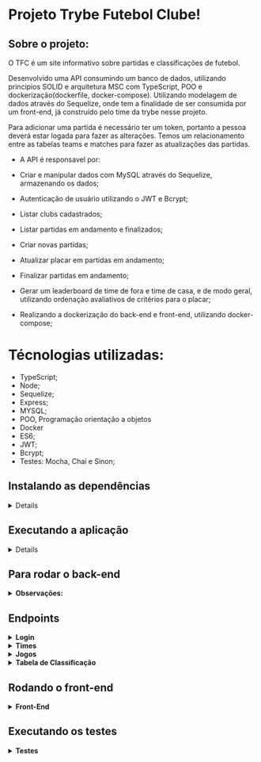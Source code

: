 # Projeto Trybe Futebol Clube!

## Sobre o projeto:

O TFC é um site informativo sobre partidas e classificações de futebol.

Desenvolvido uma API consumindo um banco de dados, utilizando principios SOLID e arquitetura MSC com TypeScript, POO e dockerização(dockerfile, docker-compose). Utilizando modelagem de dados através do Sequelize, onde tem a finalidade de ser consumida por um front-end, já construído pelo time da trybe nesse projeto.

Para adicionar uma partida é necessário ter um token, portanto a pessoa deverá estar logada para fazer as alterações. Temos um relacionamento entre as tabelas teams e matches para fazer as atualizações das partidas.

 - A API é responsavel por:

 - Criar e manipular dados com MySQL através do Sequelize, armazenando os dados;
 - Autenticação de usuário utilizando o JWT e Bcrypt;
 - Listar clubs cadastrados;
 - Listar partidas em andamento e finalizados;
 - Criar novas partidas;
 - Atualizar placar em partidas em andamento;
 - Finalizar partidas em andamento;
 - Gerar um leaderboard de time de fora e time de casa, e de modo geral, utilizando ordenação avaliativos de critérios para o placar;
 - Realizando a dockerização do back-end e front-end, utilizando docker-compose;

# Técnologias utilizadas:

 - TypeScript;
 - Node;
 - Sequelize;
 - Express;
 - MYSQL;
 - POO, Programação orientação a objetos
 - Docker
 - ES6;
 - JWT;
 - Bcrypt;
 - Testes: Mocha, Chai e Sinon;

## Instalando as dependências

<details>

  ```json
    git clone git@github.com:Thiagofs1983/TrybeFutebolClube.git
    cd TrybeFutebolClube/ 
    npm install
  ```

</details>

## Executando a aplicação

<details>
  Para rodar a aplicação você vai precisar ter o [Docker](https://docs.docker.com/engine/install/ubuntu/) instalado e usar os seguintes comandos no terminal:

  ```json
    cd app/
    npm run compose:up
  ```

</details>

## Para rodar o back-end

<details>
 <summary><strong>Observações:</strong></summary><br />

Para realizar as requisições em back-end, você pode usar a extensão Thunder Client do VSCode ou os clientes HTTP Postman ou Insomnia.

  - [Thunder Client](https://www.thunderclient.com/)
  - [Postman](https://www.postman.com/)
  - [Insomnia](https://insomnia.rest/)

</details>

## Endpoints

<details>
 <summary><strong>Login</strong></summary><br />

Para realizar o login utilize o método POST com a URL http://localhost:3001/login :

- O body da requisição deve conter o seguinte formato:

  ```json
  {
    "email": "string",
    "password": "string"
  }
  ```
- Caso bem sucedida, a requisição deverá gerar um TOKEN.

- Para saber o tipo de usuário que realizou o login, na aba Headers do seu cliente Http, acrescente a chave Authorization com o token gerado ao fazer o login. Em seguida utilize o método GET com a URL http://localhost:3001/login/validate.

</details>

<details>
 <summary><strong>Times</strong></summary><br />

- Para pesquisar os times cadastrados, utilize o método GET com a URL http://localhost:3001/teams;

- Para um time pelo seu id, utilize o método GET com a URL http://localhost:3001/teams/1;

</details>

<details>
 <summary><strong>Jogos</strong></summary><br />

- Para pesquisar todos os jogos já realizados e em andamento, utilize o método GET com a URL http://localhost:3001/matches;

- Para pesquisar apenas os jogos já finalizados, utilize o método GET com a URL http://localhost:3001/matches?inProgress=false;

- Para pesquisar apenas os jogos em andamento, utilize o método GET com a URL http://localhost:3001/matches?inProgress=true;

- Para adicionar um novo jogo, utilize o método POST com a URL http://localhost:3001/matches e na aba Body o json abaixo:

  ```json
  {
    "homeTeam": 1,
    "awayTeam": 6,
    "homeTeamGoals": 2,
    "awayTeamGoals": 2
  }
  ```

- Obs.: É necessário que haja um TOKEN válido do tipo admin na chave Authorization da aba Headers e que os valores das chaves homeTeam e awayTeam sejam de times cadastrados no banco de dados e não sejam iguais. Caso contrário, a requisição retornará um erro indicativo.

- Para alterar o status da partida de em andamento para finalizado, utilize o método PATCH com a URL http://localhost:3001/matches/45/finish;

- Para alterar o placar de uma partida em andamento, utilize o método PATCH com a URL http://localhost:3001/matches/47 e na aba Body o json abaixo:

  ```json
  {
    "homeTeamGoals": 3,
    "awayTeamGoals": 1
  }
  ```

</details>

</details>

<details>
 <summary><strong>Tabela de Classificação</strong></summary><br />

- Para ver a classificação geral dos times, utilize o método GET com a URL http://localhost:3001/leaderboard;

- Para ver a classificação dos times filtrado pelos jogos em que eram mandantes, utilize o método GET com a URL http://localhost:3001/leaderboard/home;

- Para ver a classificação dos times filtrado pelos jogos em que eram visitantes, utilize o método GET com a URL http://localhost:3001/leaderboard/away;

</details>


## Rodando o front-end

<details>
 <summary><strong>Front-End</strong></summary><br />

- Para rodar o front-end que consome a API desenvolvida basta executar o comando abaixo a partir da raiz do projeto:

  ```json
    cd app/frontend/ && npm start
  ```

- Para realizar o login na aplicação, com o perfil de administrador e ter os mesmos acessos de usuário, além de poder acrescentar um novo jogo e editar o placar de jogos em andamento:

  ```json
    login: admin@admin.com
    senha: secret_admin
  ```

</details>


## Executando os testes

<details>
 <summary><strong>Testes</strong></summary><br />

 Foi utilizado o Mocha, Chai e Sinon para a realização dos testes, unitários e integração;

- Para rodar todos os testes:

Para executar os testes de cobertura do back-end, entre na pasta backend rodando o seguinte comando no terminal a partir da raiz do projeto:

  ```json
    cd app/backend/
  ```

Renomeie o arquivo .env.example para .env e rode o comando abaixo:

  ```json
    npm run test:coverage

    ou

    npm run test
  ```

</details>
